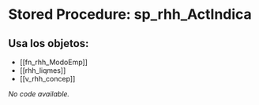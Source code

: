# Stored Procedure: sp_rhh_ActIndica

## Usa los objetos:
- [[fn_rhh_ModoEmp]]
- [[rhh_liqmes]]
- [[v_rhh_concep]]

*No code available.*
